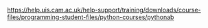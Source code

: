 https://help.uis.cam.ac.uk/help-support/training/downloads/course-files/programming-student-files/python-courses/pythonab

